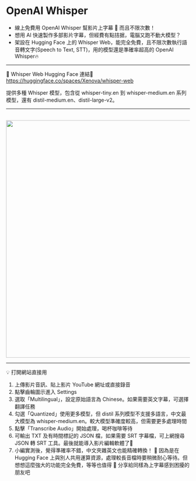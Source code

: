 # OpenAI Whisper

* 線上免費用 OpenAI Whisper 幫影片上字幕 🚀 而且不限次數！
* 想用 AI 快速製作多部影片字幕，但經費有點拮据，電腦又跑不動大模型？
* 架設在 Hugging Face 上的 Whisper Web，能完全免費，且不限次數執行語音轉文字(Speech to Text, STT)，用的模型還是準確率超高的 OpenAI Whisper🔥

---
💫 Whisper Web
Hugging Face 連結🔗 https://huggingface.co/spaces/Xenova/whisper-web  

提供多種 Whisper 模型，包含從 whisper-tiny.en 到 whisper-medium.en 系列模型，還有 distil-medium.en、distil-large-v2。

---
<br/>
<img src="https://github.com/user-attachments/assets/1f2035ca-2f29-42a4-a4eb-1eb517eb0a40" width=650>
<br/>

---
💡 打開網站直接用
1. 上傳影片音訊、貼上影片 YouTube 網址或直接錄音
2. 點擊齒輪圖示進入 Settings
3. 選取「Multilingual」，設定原始語言為 Chinese。如果需要英文字幕，可選擇翻譯任務
4. 勾選「Quantized」使用更多模型，但 distil 系列模型不支援多語言，中文最大模型為 whisper-medium.en。較大模型準確度較高，但需要更多處理時間
5. 點擊「Transcribe Audio」開始處理，喝杯咖啡等待
6. 可輸出 TXT 及有時間標記的 JSON 檔，如果需要 SRT 字幕檔，可上網搜尋 JSON 轉 SRT 工具。最後就能導入影片編輯軟體了🌟
7. 小編實測後，覺得準確率不錯，中文夾雜英文也能精確轉換！
🎯 因為是在 Hugging Face 上與別人共用運算資源，處理較長音檔時要稍微耐心等待。但想想這麼強大的功能完全免費，等等也值得
👋 分享給同樣為上字幕感到困擾的朋友吧


